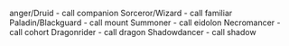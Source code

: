 anger/Druid - call companion
Sorceror/Wizard - call familiar
Paladin/Blackguard - call mount
Summoner - call eidolon
Necromancer - call cohort
Dragonrider - call dragon
Shadowdancer - call shadow